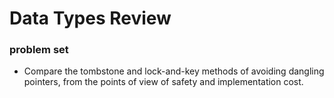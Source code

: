 # Data Types Review
### problem set

- Compare the tombstone and lock-and-key methods of avoiding dangling pointers, from the points of view of safety and implementation cost.

